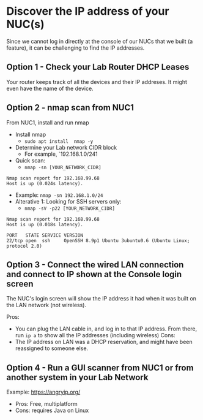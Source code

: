 # Discover the IP address of your NUC(s)
Since we cannot log in directly at the console of our NUCs that we built (a feature), it can be challenging to find the IP addresses.

## Option 1 - Check your Lab Router DHCP Leases
Your router keeps track of all the devices and their IP addreses. It might even have the name of the device.

## Option 2 - nmap scan from NUC1
From NUC1, install and run nmap

- Install nmap
  - `sudo apt install  nmap -y`
- Determine your Lab network CIDR block
  - For example, `192.168.1.0/241
- Quick scan:
  - `nmap -sn [YOUR_NETWORK_CIDR]`
~~~~
Nmap scan report for 192.168.99.68
Host is up (0.024s latency).
~~~~
  - Example: `nmap -sn 192.168.1.0/24`
- Alterative 1: Looking for SSH servers only:
  - `nmap -sV -p22 [YOUR_NETWORK_CIDR]`
~~~~
Nmap scan report for 192.168.99.68
Host is up (0.018s latency).

PORT   STATE SERVICE VERSION
22/tcp open  ssh     OpenSSH 8.9p1 Ubuntu 3ubuntu0.6 (Ubuntu Linux; protocol 2.0)
~~~~

## Option 3 - Connect the wired LAN connection and connect to IP shown at the Console login screen
The NUC's login screen will show the IP address it had when it was built on the LAN network (not wireless).

Pros:
- You can plug the LAN cable in, and log in to that IP address. From there, run `ip a` to show all the IP addresses (including wireless)
Cons:
- The IP address on LAN was a DHCP reservation, and might have been reassigned to someone else.

## Option 4 - Run a GUI scanner from NUC1 or from another system in your Lab Network
Example: https://angryip.org/
- Pros: Free, multiplatform
- Cons: requires Java on Linux
